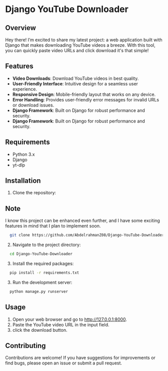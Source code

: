 # Django YouTube Downloader

## Overview
Hey there! I’m excited to share my latest project: a web application built with Django that makes downloading YouTube videos a breeze. With this tool, you can quickly paste video URLs and click download it's that simple!



## Features
- **Video Downloads**: Download YouTube videos in best quality.
- **User-Friendly Interface**: Intuitive design for a seamless user experience.
- **Responsive Design**: Mobile-friendly layout that works on any device.
- **Error Handling**: Provides user-friendly error messages for invalid URLs or download issues.
- **Django Framework**: Built on Django for robust performance and security.
- **Django Framework**: Built on Django for robust performance and security.

## Requirements
- Python 3.x
- Django
- yt-dlp

## Installation
1. Clone the repository:

## Note
I know this project can be enhanced even further, and I have some exciting features in mind that I plan to implement soon.
   
 ```bash
   git clone https://github.com/AbdelrahmanZ08/Django-YouTube-Downloader.git
```

2. Navigate to the project directory:
   
 ```bash
   cd Django-YouTube-Downloader
```

3. Install the required packages:
   
 ```bash
   pip install -r requirements.txt
```
3. Run the development server:
   
 ```bash
   python manage.py runserver
```

## Usage
1. Open your web browser and go to http://127.0.0.1:8000.
2. Paste the YouTube video URL in the input field.
3. click the download button.

## Contributing
Contributions are welcome! If you have suggestions for improvements or find bugs, please open an issue or submit a pull request.
